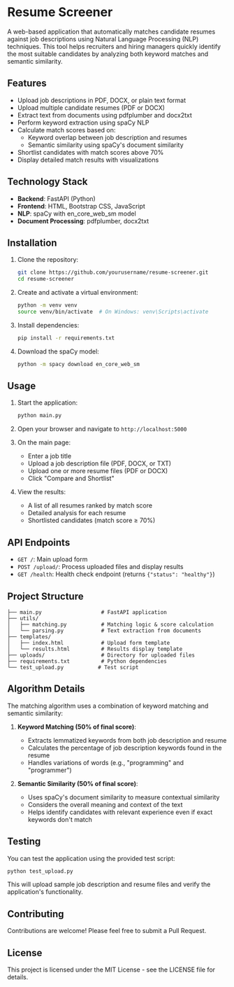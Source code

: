 # Resume Screener

A web-based application that automatically matches candidate resumes against job descriptions using Natural Language Processing (NLP) techniques. This tool helps recruiters and hiring managers quickly identify the most suitable candidates by analyzing both keyword matches and semantic similarity.

## Features

- Upload job descriptions in PDF, DOCX, or plain text format
- Upload multiple candidate resumes (PDF or DOCX)
- Extract text from documents using pdfplumber and docx2txt
- Perform keyword extraction using spaCy NLP
- Calculate match scores based on:
  - Keyword overlap between job description and resumes
  - Semantic similarity using spaCy's document similarity
- Shortlist candidates with match scores above 70%
- Display detailed match results with visualizations

## Technology Stack

- **Backend**: FastAPI (Python)
- **Frontend**: HTML, Bootstrap CSS, JavaScript
- **NLP**: spaCy with en_core_web_sm model
- **Document Processing**: pdfplumber, docx2txt

## Installation

1. Clone the repository:
   ```bash
   git clone https://github.com/yourusername/resume-screener.git
   cd resume-screener
   ```

2. Create and activate a virtual environment:
   ```bash
   python -m venv venv
   source venv/bin/activate  # On Windows: venv\Scripts\activate
   ```

3. Install dependencies:
   ```bash
   pip install -r requirements.txt
   ```

4. Download the spaCy model:
   ```bash
   python -m spacy download en_core_web_sm
   ```

## Usage

1. Start the application:
   ```bash
   python main.py
   ```

2. Open your browser and navigate to `http://localhost:5000`

3. On the main page:
   - Enter a job title
   - Upload a job description file (PDF, DOCX, or TXT)
   - Upload one or more resume files (PDF or DOCX)
   - Click "Compare and Shortlist"

4. View the results:
   - A list of all resumes ranked by match score
   - Detailed analysis for each resume
   - Shortlisted candidates (match score ≥ 70%)

## API Endpoints

- `GET /`: Main upload form
- `POST /upload/`: Process uploaded files and display results
- `GET /health`: Health check endpoint (returns `{"status": "healthy"}`)

## Project Structure

```
├── main.py                   # FastAPI application
├── utils/
│   ├── matching.py           # Matching logic & score calculation
│   └── parsing.py            # Text extraction from documents
├── templates/
│   ├── index.html            # Upload form template
│   └── results.html          # Results display template
├── uploads/                  # Directory for uploaded files
├── requirements.txt          # Python dependencies
└── test_upload.py           # Test script
```

## Algorithm Details

The matching algorithm uses a combination of keyword matching and semantic similarity:

1. **Keyword Matching (50% of final score)**:
   - Extracts lemmatized keywords from both job description and resume
   - Calculates the percentage of job description keywords found in the resume
   - Handles variations of words (e.g., "programming" and "programmer")

2. **Semantic Similarity (50% of final score)**:
   - Uses spaCy's document similarity to measure contextual similarity
   - Considers the overall meaning and context of the text
   - Helps identify candidates with relevant experience even if exact keywords don't match

## Testing

You can test the application using the provided test script:

```bash
python test_upload.py
```

This will upload sample job description and resume files and verify the application's functionality.

## Contributing

Contributions are welcome! Please feel free to submit a Pull Request.

## License

This project is licensed under the MIT License - see the LICENSE file for details.

